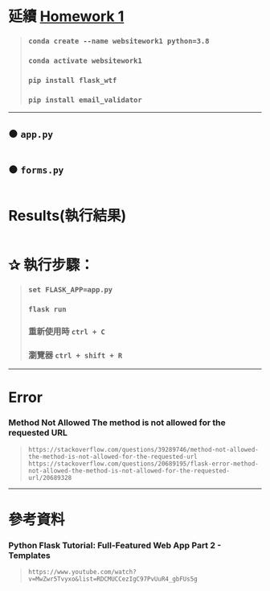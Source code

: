 # 延續 [Homework 1](https://github.com/ChengHan16/Cs4high_4080E036/blob/master/%E4%BC%BA%E6%9C%8D%E7%B6%B2%E9%A0%81%E7%A8%8B%E5%BC%8F%E8%A8%AD%E8%A8%88%E3%80%8A109-2%E3%80%8B/Homework/Homework1/Code.md)

> ### `conda create --name websitework1 python=3.8` <br>
> ### `conda activate websitework1` <br>
> ### `pip install flask_wtf` <br>
> ### `pip install email_validator`
---
## ● `app.py`
```python

```
## ● `forms.py`
```python

```
# Results(執行結果)
```

```
# ✰ 執行步驟：
> ### `set FLASK_APP=app.py`
> ### `flask run`
> ### 重新使用時 `ctrl + C`
> ### 瀏覽器 `ctrl + shift + R `
---
# Error
### Method Not Allowed The method is not allowed for the requested URL
> `https://stackoverflow.com/questions/39289746/method-not-allowed-the-method-is-not-allowed-for-the-requested-url`
> `https://stackoverflow.com/questions/20689195/flask-error-method-not-allowed-the-method-is-not-allowed-for-the-requested-url/20689328`
---
# 參考資料
### Python Flask Tutorial: Full-Featured Web App Part 2 - Templates
> `https://www.youtube.com/watch?v=MwZwr5Tvyxo&list=RDCMUCCezIgC97PvUuR4_gbFUs5g`
